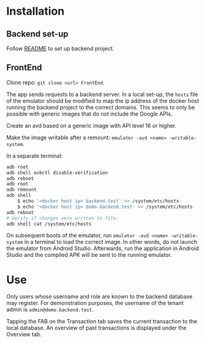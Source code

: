 # Installation

## Backend set-up

Follow [README](https://github.com/mathieu-tulpinck/ehb-ss) to set up backend project.

## FrontEnd

Clone repo: `git clone <url> FrontEnd`.

The app sends requests to a backend server. In a local set-up, the `hosts` file of the emulator should be modified to map the ip address of the docker host running the backend project to the correct domains. This seems to only be possible with generic images that do not include the Google APIs.

Create an avd based on a generic image with API level 16 or higher.

Make the image writable after a remount: `emulator -avd <name> -writable-system`.

In a separate terminal:
```bash
adb root
adb shell avbctl disable-verification
adb reboot
adb root
adb remount
adb shell
    $ echo '<docker host ip> backend.test' >> /system/etc/hosts
    $ echo '<docker host ip> demo.backend.test' >> /system/etc/hosts
adb reboot
# Verify if changes were written to file:
adb shell cat /system/etc/hosts
```
On subsequent boots of the emulator, run `emulator -avd <name> -writable-system` in a terminal to load the correct image. In other words, do not launch the emulator from Android Studio. Afterwards, run the application in Android Studio and the compiled APK will be sent to the running emulator.

# Use

Only users whose username and role are known to the backend database may register. For demonstration purposes, the username of the tenant admin is `admin@demo.backend.test`.

Tapping the FAB on the Transaction tab saves the current transaction to the local database. An overview of past transactions is displayed under the Overview tab.


